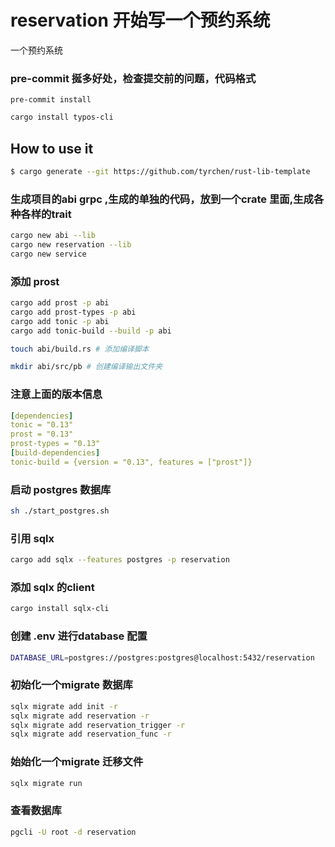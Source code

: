 # reservation 开始写一个预约系统

一个预约系统
### pre-commit 挻多好处，检查提交前的问题，代码格式
```
pre-commit install
```

```bash
cargo install typos-cli

```

## How to use it

```bash
$ cargo generate --git https://github.com/tyrchen/rust-lib-template
```
### 生成项目的abi grpc ,生成的单独的代码，放到一个crate 里面,生成各种各样的trait
```bash
cargo new abi --lib
cargo new reservation --lib
cargo new service
```
### 添加 prost
```bash
cargo add prost -p abi
cargo add prost-types -p abi
cargo add tonic -p abi
cargo add tonic-build --build -p abi

touch abi/build.rs # 添加编译脚本

mkdir abi/src/pb # 创建编译输出文件夹
```
### 注意上面的版本信息
```yaml
[dependencies]
tonic = "0.13"
prost = "0.13"
prost-types = "0.13"
[build-dependencies]
tonic-build = {version = "0.13", features = ["prost"]}
```
### 启动 postgres 数据库
```bash
sh ./start_postgres.sh
```

### 引用  sqlx
```bash
cargo add sqlx --features postgres -p reservation
```
### 添加 sqlx 的client
```bash
cargo install sqlx-cli
```
### 创建 .env 进行database 配置
```bash
DATABASE_URL=postgres://postgres:postgres@localhost:5432/reservation
```
### 初始化一个migrate 数据库
```bash
sqlx migrate add init -r
sqlx migrate add reservation -r
sqlx migrate add reservation_trigger -r
sqlx migrate add reservation_func -r
```
### 始始化一个migrate 迁移文件
```bash
sqlx migrate run
```

### 查看数据库
```bash
pgcli -U root -d reservation
```
